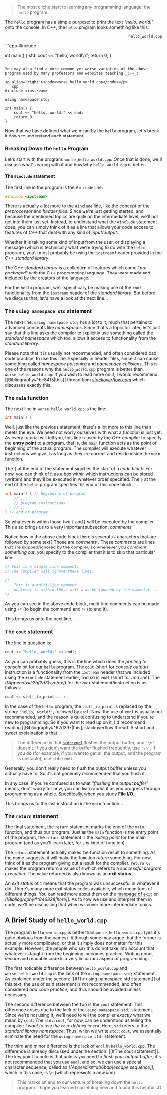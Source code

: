 > The most cliche start to learning any programming language: the `hello` program.

The `hello` program has a simple purpose: to print the text _"hello, world!"_ onto the console. In _C++_, the `hello` program looks something like this:

<p align='right'><code>hello_world.cpp</code></p>
```cpp
#include <iostream>

int main() {
	std::cout << "hello, world!\n";
	return 0;
}
```

You may also find a more common yet worse variation of the above program used by many professors and websites teaching _C++_:

<p align='right'><code>worse_hello_world.cpp</code></p>
```cpp
#include <iostream>

using namespace std;

int main() {
	cout << "hello, world!" << endl;
	return 0;
} 
```


Now that we have defined what we mean by the `hello` program, let's break it down to understand each statement.

### Breaking Down the `hello` Program

Let's start with the program: `worse_hello_world.cpp`. Once that is done, we'll discuss what's wrong with it and how/why `hello_world.cpp` is better.

#### The `#include` statement

The first line in the program is the `#include` line:
```cpp
#include <iostream>
```
There is actually a lot more to the `#include` line, like the concept of the _preprocessor_ and _header files_. Since we're just getting started, and because the mentioned topics are quite on the intermediate level, we'll not get into them just yet. Instead, to understand what the `#include` statement does, you can simply think of it as a line that allows your code access to features of _C++_ that deal with any kind of _input/output_. 

Whether it is taking some kind of input from the user, or displaying a message (which is technically what we're trying to do with the `hello` program), you'll most probably be using the `iostream` header provided in the _C++ standard library_.

The _C++ standard library_ is a collection of features which come "_pre-packaged_" with the C++ programming language. They were made and included by the creators of the langauge.

For the `hello` program, we'll specifically be making use of the `cout` functionality from the `iostream` header of the _standard library_. But before we discuss that, let's have a look at the next line...

### The `using namespace std` statement

The next line: `using namespace std;` has a lot to it, much that pertains to advanced concepts like _namespaces_. Since that's a topic for later, let's just say that this line asks the compiler to explicitly use something called the _standard namespace_ which too, allows it access to functionality from the _standard library_.

Please note that it is usually not recommended, and often considered bad code practice, to use this line. Especially in header files, since it can cause something called _namespace poisoning_ and _namespace collisions_. This is one of the reasons why the `hello_world.cpp` program is better than `worse_hello_world.cpp`. If you wish to read more on it, I would recommend [[Bibliography#^bc8415|this]] thread from _[stackoverflow.com](https://stackoverflow.com)_ which discusses exactly this.


### The `main` function

The next line in `worse_hello_world.cpp` is the line:
```cpp
int main() { 
```
Well, just like the previous statement, there's a lot more to this line than meets the eye. We need not worry ourselves with what a _function_ is just yet. As every tutorial will tell you, this line is used by the _C++ compiler_ to specify the **entry point** to a program, that is, the `main` function acts as the point of beginning of the actual program. The compiler will execute whatever instructions we give it as long as they are correct and reside inside the `main` function.

The `{` at the end of the statement signifies the start of a _code block_. For now, you can think of it as a box within which instructions can be stored (written) and they'll be executed in whatever order specified. The `}` at the end of the `hello` program specifies the end of this code block. 
```cpp
int main() { // beginning of program
	// ...
	// program instructions
	// ...
} // end of program
```
So whatever is within those two `{` and `}` will be executed by the compiler. This also brings us to a very important subsection: _comments_

Notice how in the above code block there's several `//` characters that are followed by some text? Those are _comments_ . These _comments_ are lines that are skipped/ignored by the compiler, so whenever you _comment something out_, you specify to the compiler that it is to skip that particular line:
```cpp
// This is a single line comment.
// The compiler will ignore these lines.

/*
	This is a multi-line comment.
	whatever is within these will also be ignored by the compiler...
*/
```
As you can see in the above code block, multi-line comments can be made using `/*` (to begin the comment) and `*/` (to end it).

This brings us onto the next line...

### The `cout` statement

The line in question is:
```cpp
cout << "hello, world!" << endl;
```
As you can probably guess, this is the line which does the _printing to console_ bit for our `hello` program. The `cout` (short for  _console output_) instruction is a functionality from the `iostream` header that we included using the `#include` statement earlier, and so is `endl` (short for _end line_). The _[[Appendix#^2bf2d3|syntax]]_ for the `cout` statement/instruction is as follows:
```cpp
cout << stuff_to_print ...;
```
In the case of the `hello` program, the `stuff_to_print` is replaced by the string: `"hello, world!"`, followed by `endl`. Now, the use of `endl` is usually not recommended, and the reason is quite confusing to understand if you're new to programming. So if you want to read up on it, I'd recommend reading [[Bibliography#^62d397|this]] stackoverflow thread. A short and sweet explaination is that 

> The difference is that [`std::endl`](http://en.cppreference.com/w/cpp/io/manip/endl) flushes the output buffer, and `'\n'` doesn't. If you don't want the buffer flushed frequently, use `'\n'`. If you do (for example, if you want to get all the output, and the program is unstable), use `std::endl`.

Generally, you don't really need to flush the output buffer unless you actually have to. So it's not generally recommended that you flush it.

In any case, if you're confused as to what _"flushing the output buffer"_ means, don't worry for now, you can learn about it as you progress through programming as a whole. Specifically, when you study **File I/O**.

This brings us to the last instruction in the `main` function...

### The `return` statement

The final statement, the `return` statement marks the end of the `main` function, and thus our program. Just as the `main` function is the entry point of the program, the `return` statement is the _exiting point_ for the main program (and as you'll learn later, for any kind of function). 

The `return` statement actually makes the function result to something. As the name suggests, it will make the function _return_ something. For now, think of it as the program giving out a result for the compiler. `return 0;` makes the program return a value of `0` which refers to a _successful program execution_. The value returned is also known as an **exit status**. 

An _exit status_ of `1` means that the program was unsuccessful in whatever it did. There's many more exit status codes available, which mean tons of different things. You can read more about them on the [manpage of `exit`](https://www.man7.org/linux/man-pages/man3/exit.3.html) or _[[Bibliography#^846828|here]]_. As to how we use and interpret them in code, we'll be discussing that when we cover more intermediate topics.

## A Brief Study of `hello_world.cpp`

The program `hello_world.cpp` is better than `worse_hello_world.cpp` (yes it's quite obvious from the names). Although some may argue that the former is actually more complicated, or that it simply does not matter for this example. However, the people who say this do not take into account that whatever is taught from the beginning, becomes practice. Writing good, secure and readable code is a very important aspect of programming. 

The first noticable difference between `hello_world.cpp` and `worse_hello_world.cpp` is the lack of the `using namespace std;` statement. As explained under the section: [[#The using namespace std statement]] of this text, the use of said statement is not recommended, and often considered _bad code practice_, and thus should be avoided unless necessary.

The second difference between the two is the `cout` statement. This difference arises due to the lack of the `using namespace std;` statement. Since we're not using it, we'll need to tell the compiler _exactly_ what we mean by `cout`. The `std::cout`, for now, can be understood as telling the compiler: _I want to use the `cout` defined in `std`_. Here, `std` refers to the _standard library namespace_. Thus, when we write `std::cout`, we essentially eliminate the need for the `using namespace std;` statement.

The third and minor difference is the lack of `endl` in `hello_world.cpp`. The difference is already discussed under the section: [[#The cout statement]]. The key point to note is that unless you need to _flush your output buffer_, it's not recommended that you use `endl`, and so, we can use a special character sequence, called an _[[Appendix#^ab6bab|escape sequence]]_, which in this case, is `\n` (which represents a _new line_).


> This marks an end to our venture of breaking down the `hello` program. I hope you learned something new and found this helpful. :D